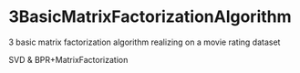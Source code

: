 # 3BasicMatrixFactorizationAlgorithm
3 basic matrix factorization algorithm realizing on a movie rating dataset

SVD & BPR+MatrixFactorization
